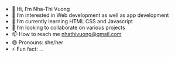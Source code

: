 - 👋 Hi, I’m Nha-Thi Vuong
- 👀 I’m interested in Web development as well as app development
- 🌱 I’m currently learning HTML CSS and Javascript
- 💞️ I’m looking to collaborate on various projects
- 📫 How to reach me nhathivuong@gmail.com
- 😄 Pronouns: she/her
- ⚡ Fun fact: ...
